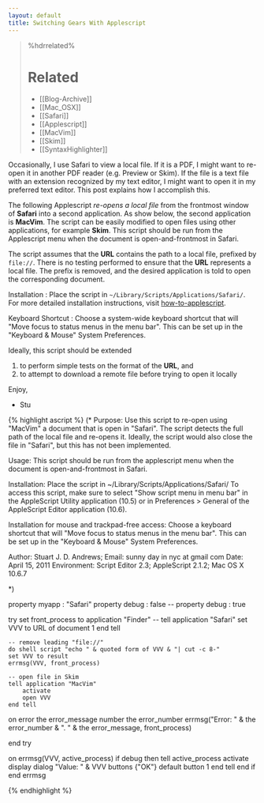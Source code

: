 ```yaml
---
layout: default
title: Switching Gears With Applescript
---
```


<!--
Title: Switching-Gears-With-Applescript
Timestamp: 2011-04-18 21:07:37 +0000
Last Accessed: 2001-01-01 02:01:01 +0000
Times Accessed: 0
Tags: Applescript, Safari, MacVim, Skim
Metadata: 
-->

>%hdrrelated%
> # Related #
> * [[Blog-Archive]]
> * [[Mac_OSX]]
> * [[Safari]]
> * [[Applescript]]
> * [[MacVim]]
> * [[Skim]]
> * [[SyntaxHighlighter]]

Occasionally, I use Safari to view a local file.  If it is a PDF, I might want to re-open it in another PDF reader (e.g. Preview or Skim).  If the file is a text file with an extension recognized by my text editor, I might want to open it in my preferred text editor.  This post explains how I accomplish this.

The following Applescript _re-opens a local file_ from the frontmost window of __Safari__ into a second application.  As show below, the second application is __MacVim__.  The script can be easily modified to open files using other applications, for example __Skim__.  This script should be run from the Applescript menu when the document is open-and-frontmost in Safari.

The script assumes that the __URL__ contains the path to a local file, prefixed by `file://`.  There is no testing performed to ensure that the __URL__ represents a local file.  The prefix is removed, and the desired application is told to open the corresponding document.


Installation
: Place the script in `~/Library/Scripts/Applications/Safari/`.  For more detailed installation instructions, visit [how-to-applescript](http://homepage.mac.com/lthompson.22/applescript/how-to.html).

Keyboard Shortcut
: Choose a system-wide keyboard shortcut that will "Move focus to status menus in the menu bar".  This can be set up in the "Keyboard & Mouse" System Preferences.


Ideally, this script should be extended 

 1. to perform simple tests on the format of the __URL__, and
 1. to attempt to download a remote file before trying to open it locally

Enjoy,

 - Stu

{% highlight ascript %}
(*
Purpose: Use this script to re-open using "MacVim" a document that is open in
"Safari".  The script detects the full path of the local file and re-opens it.
Ideally, the script would also close the file in "Safari", but this has not
been implemented.  

Usage: This script should be run from the applescript menu when the document is
open-and-frontmost in Safari.

Installation: Place the script in ~/Library/Scripts/Applications/Safari/  To
access this script, make sure to select "Show script menu in menu bar" in the
AppleScript Utility application (10.5) or in Preferences &gt; General of the
AppleScript Editor application (10.6).

Installation for mouse and trackpad-free access:  Choose a keyboard shortcut
that will "Move focus to status menus in the menu bar".  This can be set up in
the "Keyboard & Mouse" System Preferences.

Author: Stuart J. D. Andrews;
Email: sunny day in nyc at gmail com
Date: April 15, 2011
Environment: Script Editor 2.3; AppleScript 2.1.2; Mac OS X 10.6.7

*)

property myapp : "Safari"
property debug : false
-- property debug : true

try
	set front_process to application "Finder"
	--
	tell application "Safari"
		set VVV to URL of document 1
	end tell
	
	-- remove leading "file://"
	do shell script "echo " & quoted form of VVV & "| cut -c 8-"
	set VVV to result
	errmsg(VVV, front_process)
	
	-- open file in Skim
	tell application "MacVim"
		activate
		open VVV
	end tell
	
	
on error the error_message number the error_number
	errmsg("Error: " & the error_number & ". " & the error_message, front_process)
	
end try


on errmsg(VVV, active_process)
	if debug then
		tell active_process
			activate
			display dialog "Value: " & VVV buttons {"OK"} default button 1
		end tell
	end if
end errmsg

{% endhighlight %}


